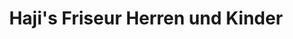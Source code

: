 ---
title: "Haji's Friseur Herren und Kinder"
url: /loeningen/hajis-friseur-herren-und-kinder/
shop: Friseur
---